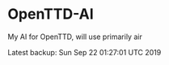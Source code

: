# OpenTTD-AI
My AI for OpenTTD, will use primarily air

Latest backup: Sun Sep 22 01:27:01 UTC 2019
